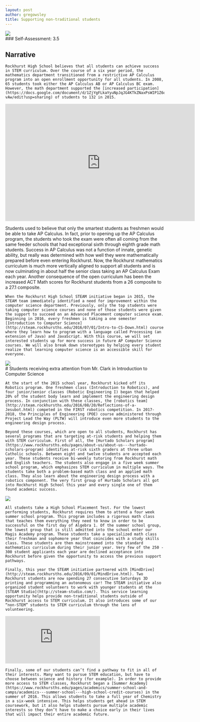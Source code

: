 ```yaml
---
layout: post
author: gregowsley
title: Supporting non-traditional students
---
```


<div class="flex-wrapper">
  <img src="{{ site.baseurl }}/img/Indicator 1.1.png">
</div>
### Self-Assessment: 3.5

## Narrative

	Rockhurst High School believes that all students can achieve success in STEM curriculum. Over the course of a six year period, the mathematics department transitioned from a restrictive AP Calculus program into an open enrollment opportunity for all students. In 2008, 65 students took either the AP Calculus AB or AP Calculus BC exam. However, the math department supported the [increased participation](https://docs.google.com/document/d/1ZjYgFLkaYyuNpJqJG4KTkZNaxPsWIP1Z6odTiIA-vAw/edit?usp=sharing) of students to 132 in 2015. 
  
  <iframe width="600" height="371" seamless frameborder="0" scrolling="no" src="https://docs.google.com/spreadsheets/d/1IlRAIk7-M_YG9qy054AVHyRPeGu4TOFwwTZsczPjlz8/pubchart?oid=280636973&amp;format=interactive"></iframe>
  
  Students used to believe that only the smartest students as freshmen would be able to take AP Calculus. In fact, prior to opening up the AP Calculus program, the students who took the exam were often all coming from the same feeder schools that had exceptional sixth through eighth grade math students. Success in AP Calculus was not a function of innate, genetic ability, but really was determined with how well they were mathematically prepared before even entering Rockhurst. Now, the Rockhurst mathematics curriculum is much more vertically aligned to support all students and is now culminating in about half the senior class taking an AP Calculus Exam each year. Another consequence of the open curriculum has been the increased ACT Math scores for Rockhurst students from a 26 composite to a 27.1 composite.

	When the Rockhurst High School STEAM initiative began in 2015, the STEAM team immediately identified a need for improvement within the computer science department. Previously, only the top students were taking computer science courses and none of those students were given the support to succeed on an Advanced Placement computer science exam. Beginning in 2016, every freshmen is taking a one semester [Introduction to Computer Science](http://steam.rockhursths.edu/2016/07/01/Intro-to-CS-Down.html) course where they learn how to program with a language called Processing (an extension of Java) and JavaScript. With this course, we will set interested students up for more success in future AP Computer Science courses. We will also break down stereotypes by helping every student realize that learning computer science is an accessible skill for everyone.
  
  <div class="flex-wrapper">
  <img src="{{ site.baseurl }}/img/IntroCSpicture.jpg">
</div>
  # Students receiving extra attention from Mr. Clark in Introduction to Computer Science
  
	At the start of the 2015 school year, Rockhurst kicked off its Robotics program. One freshmen class (Introduction to Robotics), and four junior/senior classes (Robotic Engineering I) began that helped 20% of the student body learn and implement the engineering design process. In conjunction with these classes, the [robotics team](http://steam.rockhursths.edu/2016/08/20/Reflections-of-a-Jesubot.html) competed in the FIRST robotics competition. In 2017-2018, the Principles of Engineering (POE) course administered through Project Lead the Way (PLTW) will introduce even more students to the engineering design process.
  
	Beyond these courses, which are open to all students, Rockhurst has several programs that are targeting at-risk students and helping them with STEM curriculum. First of all, the [Hurtado Scholars program](https://www.rockhursths.edu/pages/about-us/about-us---hurtado-scholars-program) identifies at-risk sixth graders at three urban Catholic schools. Between eight and twelve students are accepted each year. These students receive bi-weekly tutoring from Rockhurst math and English teachers. The students also engage in a five week summer school program, which emphasizes STEM curriculum in multiple ways. The students take both a problem-based math class and an applied math class. They also learn about the engineering design process with a robotics component. The very first group of Hurtado Scholars all got into Rockhurst High School this year and every single one of them found academic success.
  
 <div class="flex-wrapper">
  <img src="{{ site.baseurl }}/img/Hurtado-Teaching-Coding.jpg">
</div>
  
	All students take a High School Placement Test. For the lowest performing students, Rockhurst requires them to attend a four week summer school program. This program includes a rigorous math class that teaches them everything they need to know in order to be successful on the first day of Algebra 1. Of the summer school group, the lowest group that is still admitted into the school enter our Magis Academy program. These students take a specialized math class their freshman and sophomore year that coincides with a study skills class. These students are then mainstreamed into the standard mathematics curriculum during their junior year. Very few of the 250 - 300 student applicants each year are declined acceptance into Rockhurst before given the opportunity to access the previous support pathways. 
  
	Finally, this year the STEAM initiative partnered with [MindDrive](http://steam.rockhursths.edu/2016/09/01/MindDrive.html). Two Rockhurst students are now spending 27 consecutive Saturdays 3D printing and programming an autonomous car! The STEAM initiative also organized student volunteers to work with younger students at the [STEAM Studio](http://steam-studio.com/). This service learning opportunity helps provide non-traditional students outside of Rockhurst access to STEM curriculum. It also introduces some of our “non-STEM” students to STEM curriculum through the lens of volunteering.
  
  <div class="embed-container">
  <iframe src="https://player.vimeo.com/video/195454662?title=0&byline=0&portrait=0" frameborder="0" webkitallowfullscreen mozallowfullscreen allowfullscreen></iframe>
</div>
  
	Finally, some of our students can’t find a pathway to fit in all of their interests. Many want to pursue STEM education, but have to choose between science and history (for example). In order to provide more access to STEM classes, Rockhurst began a [Summer Academy](https://www.rockhursths.edu/pages/academics/summer-school-and-camps/academics---summer-school---high-school-credit-courses) in the summer of 2016. This allows students to take a full year of Chemistry in a six-week intensive. This helps students get ahead in STEM coursework, but it also helps students pursue multiple academic interests so they don’t have to make a choice early in their lives that will impact their entire academic future. 
